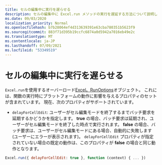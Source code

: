 ```yaml
---
title: セルの編集中に実行を遅らせる
description: セルの編集中に Excel.run メソッドの実行を遅延する方法について説明します。
ms.date: 09/03/2020
localization_priority: Normal
ms.openlocfilehash: b7b28064ef4d313639391e63cba780351b5623f9
ms.sourcegitcommit: 883f71d395b19ccfc6874a0d5942a7016eb49e2c
ms.translationtype: MT
ms.contentlocale: ja-JP
ms.lasthandoff: 07/09/2021
ms.locfileid: "53349519"
---
```

# <a name="delay-execution-while-cell-is-being-edited"></a>セルの編集中に実行を遅らせる

`Excel.run`を使用するオーバーロード[Excel。RunOptions](/javascript/api/excel/excel.runoptions)オブジェクト。 これには、関数の実行時にプラットフォームの動作に影響を与えるプロパティのセットが含まれています。 現在、次のプロパティがサポートされています。

- `delayForCellEdit`: ユーザーがセル編集モードを終了するまでバッチ要求を延期するかどうかを指定します。 **true** の場合、バッチ要求は延期され、ユーザーがセル編集モードを終了した時点で実行されます。 **false** の場合、バッチ要求は、ユーザーがセル編集モードにある場合、自動的に失敗します (ユーザーにエラーが表示されます)。 `delayForCellEdit` プロパティが指定されていない場合の既定の動作は、このプロパティが **false** の場合と同じ動作となります。

```js
Excel.run({ delayForCellEdit: true }, function (context) { ... })
```
